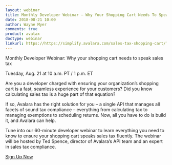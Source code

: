 ```yaml
---
layout: webinar
title: Monthly Developer Webinar – Why Your Shopping Cart Needs To Speak Sales Tax
date: 2018-08-21 10:00
author: Wayne Myer
comments: true
product: avatax
doctype: webinar
linkurl: https://https://simplify.avalara.com/sales-tax-shopping-cart/?CampaignID=7010b000001XyeL
---
```


Monthly Developer Webinar: Why your shopping cart needs to speak sales tax 

Tuesday, Aug. 21 at 10 a.m. PT / 1 p.m. ET

Are you a developer charged with ensuring your organization’s shopping cart is a fast, seamless experience for your customers? Did you know calculating sales tax is a huge part of that equation?

If so, Avalara has the right solution for you – a single API that manages all facets of sound tax compliance – everything from calculating tax to managing exemptions to scheduling returns. Now, all you have to do is build it, and Avalara can help.

Tune into our 60-minute developer webinar to learn everything you need to know to ensure your shopping cart speaks sales tax fluently. The webinar will be hosted by Ted Spence, director of Avalara’s API team and an expert in sales tax compliance.


<a href="https://simplify.avalara.com/sales-tax-shopping-cart/?CampaignID=7010b000001XyeL" target="_blank">Sign Up Now</a>